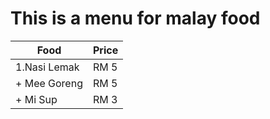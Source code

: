 This is a menu for malay food
==============================


  Food	     | Price
  ------     | -------
1.Nasi Lemak |  RM 5
+ Mee Goreng |  RM 5
+ Mi Sup     |  RM 3
